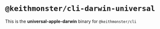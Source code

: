 # `@keithmonster/cli-darwin-universal`

This is the **universal-apple-darwin** binary for `@keithmonster/cli`
